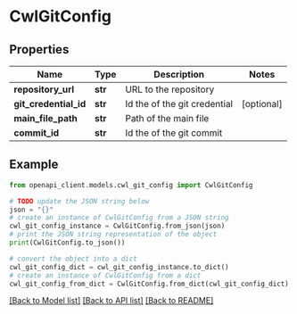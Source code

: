 # CwlGitConfig


## Properties

Name | Type | Description | Notes
------------ | ------------- | ------------- | -------------
**repository_url** | **str** | URL to the repository | 
**git_credential_id** | **str** | Id the of the git credential | [optional] 
**main_file_path** | **str** | Path of the main file | 
**commit_id** | **str** | Id the of the git commit | 

## Example

```python
from openapi_client.models.cwl_git_config import CwlGitConfig

# TODO update the JSON string below
json = "{}"
# create an instance of CwlGitConfig from a JSON string
cwl_git_config_instance = CwlGitConfig.from_json(json)
# print the JSON string representation of the object
print(CwlGitConfig.to_json())

# convert the object into a dict
cwl_git_config_dict = cwl_git_config_instance.to_dict()
# create an instance of CwlGitConfig from a dict
cwl_git_config_from_dict = CwlGitConfig.from_dict(cwl_git_config_dict)
```
[[Back to Model list]](../README.md#documentation-for-models) [[Back to API list]](../README.md#documentation-for-api-endpoints) [[Back to README]](../README.md)


